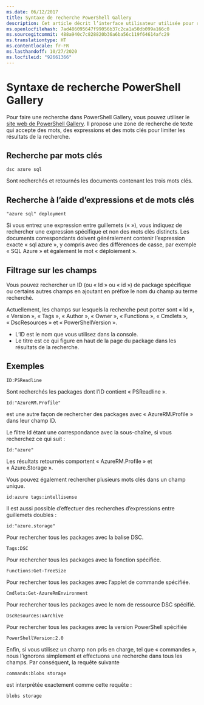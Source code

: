 ```yaml
---
ms.date: 06/12/2017
title: Syntaxe de recherche PowerShell Gallery
description: Cet article décrit l’interface utilisateur utilisée pour rechercher du contenu dans PowerShell Gallery.
ms.openlocfilehash: 7ad486095647f99056b37c2ca1a50db099a166c0
ms.sourcegitcommit: 488a940c7c828820b36a6ba56c119f64614afc29
ms.translationtype: HT
ms.contentlocale: fr-FR
ms.lasthandoff: 10/27/2020
ms.locfileid: "92661366"
---
```

# <a name="gallery-search-syntax"></a>Syntaxe de recherche PowerShell Gallery

Pour faire une recherche dans PowerShell Gallery, vous pouvez utiliser le [site web de PowerShell Gallery](https://www.powershellgallery.com/). Il propose une zone de recherche de texte qui accepte des mots, des expressions et des mots clés pour limiter les résultats de la recherche.

## <a name="search-by-keywords"></a>Recherche par mots clés

```Syntax
dsc azure sql
```

Sont recherchés et retournés les documents contenant les trois mots clés.

## <a name="search-using-phrases-and-keywords"></a>Recherche à l’aide d’expressions et de mots clés

```Syntax
"azure sql" deployment
```

Si vous entrez une expression entre guillemets (« »), vous indiquez de rechercher une expression spécifique et non des mots clés distincts. Les documents correspondants doivent généralement contenir l’expression exacte « sql azure », y compris avec des différences de casse, par exemple « SQL Azure » et également le mot « déploiement ».

## <a name="filtering-on-fields"></a>Filtrage sur les champs

Vous pouvez rechercher un ID (ou « Id » ou « id ») de package spécifique ou certains autres champs en ajoutant en préfixe le nom du champ au terme recherché.

Actuellement, les champs sur lesquels la recherche peut porter sont « Id », « Version », « Tags », « Author », « Owner », « Functions », « Cmdlets », « DscResources » et « PowerShellVersion ».

- L’ID est le nom que vous utilisez dans la console.
- Le titre est ce qui figure en haut de la page du package dans les résultats de la recherche.

## <a name="examples"></a>Exemples

```Syntax
ID:PSReadline
```

Sont recherchés les packages dont l’ID contient « PSReadline ».

```Syntax
Id:"AzureRM.Profile"
```

est une autre façon de rechercher des packages avec « AzureRM.Profile » dans leur champ ID.

Le filtre Id étant une correspondance avec la sous-chaîne, si vous recherchez ce qui suit :

```Syntax
Id:"azure"
```

Les résultats retournés comportent « AzureRM.Profile » et « Azure.Storage ».

Vous pouvez également rechercher plusieurs mots clés dans un champ unique.

```Syntax
id:azure tags:intellisense
```

Il est aussi possible d’effectuer des recherches d’expressions entre guillemets doubles :

```Syntax
id:"azure.storage"
```

Pour rechercher tous les packages avec la balise DSC.

```Syntax
Tags:DSC
```

Pour rechercher tous les packages avec la fonction spécifiée.

```Syntax
Functions:Get-TreeSize
```

Pour rechercher tous les packages avec l’applet de commande spécifiée.

```Syntax
Cmdlets:Get-AzureRmEnvironment
```

Pour rechercher tous les packages avec le nom de ressource DSC spécifié.

```Syntax
DscResources:xArchive
```

Pour rechercher tous les packages avec la version PowerShell spécifiée

```Syntax
PowerShellVersion:2.0
```

Enfin, si vous utilisez un champ non pris en charge, tel que « commandes », nous l’ignorons simplement et effectuons une recherche dans tous les champs. Par conséquent, la requête suivante

```Syntax
commands:blobs storage
```

est interprétée exactement comme cette requête :

```Syntax
blobs storage
```
